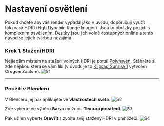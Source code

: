 # Nastavení osvětlení
Pokud chcete aby váš render vypadal jako v úvodu, doporučuji využít takzvaná HDRI (High Dynamic Range Images). Jsou to obrázky pozadí s komplexním osvětlením. Desítky jsou jich volně dostupných online a tento návod se jejich tvorbou nezajímá.
### Krok 1. Stažení HDRI
Nejlepším místem na stažení volných HDRI je portál [Polyhaven](polyhaven.com). Stáhněte si zde nějakou která se vám líbí (v úvodu je to [Klippad Sunrise 1](polyhaven.com/a/klippad_sunrise_1) vytvořen Gregem Zaalem).
![S1](https://github.com/user-attachments/assets/eb981b7d-bd50-41e7-b539-843879818525)

---
### Použití v Blenderu
V Blenderu jej pak aplikujete ve **vlastnostech světa**.
![S2](https://github.com/user-attachments/assets/c0e99fac-be53-4219-9e6d-76db92dd0304)

Zde vyberte ve výběru **Barva** možnost **Textura prostředí**.
![S3](https://github.com/user-attachments/assets/1564e557-bba8-4d8e-a774-75f6d45e7a76)

Pak už jen vyberte **Otevřít** a zvolte svůj stažený HDRI v prohlížeči.
![S4](https://github.com/user-attachments/assets/6c7d0f64-9a10-4296-a3a0-ee83626199f9)
